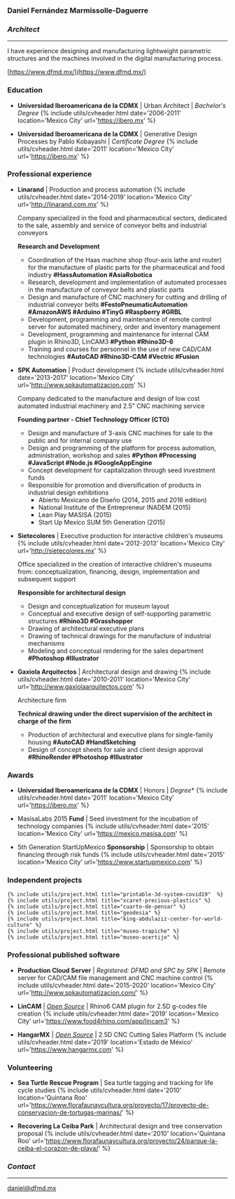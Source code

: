 ### Daniel Fernández Marmissolle-Daguerre
### *Architect*

---

I have experience designing and manufacturing lightweight parametric structures and the machines involved in the digital manufacturing process.

<i class="fas fa-link"></i> [https://www.dfmd.mx/](https://www.dfmd.mx/)

### <i class="fas fa-user-graduate"></i> Education

  - <i class="fas fa-city"></i>
  **Universidad Iberoamericana de la CDMX** | Urban Architect | *Bachelor's Degree*
  {% include utils/cvheader.html date='2006-2011' location='Mexico City' url='https://ibero.mx' %}

  - <i class="fas fa-square-root-alt"></i>
  **Universidad Iberoamericana de la CDMX** | Generative Design Processes by Pablo Kobayashi | *Certificate Degree*
  {% include utils/cvheader.html date='2011' location='Mexico City' url='https://ibero.mx' %}

### <i class="fab fa-black-tie"></i> Professional experience

  - <i class="fas fa-industry"></i>
    **Linarand** | Production and process automation
    {% include utils/cvheader.html date='2014-2019' location='Mexico City' url='http://linarand.com.mx' %}

    Company specialized in the food and pharmaceutical sectors, dedicated to the sale, assembly and service of conveyor belts and industrial conveyors

    **Research and Development**

    - Coordination of the Haas machine shop (four-axis lathe and router) for the manufacture of plastic parts for the pharmaceutical and food industry <i class="fas fa-tag"></i> **#HassAutomation #AsiaRobotica**
    - Research, development and implementation of automated processes in the manufacture of conveyor belts and plastic parts
    - Design and manufacture of CNC machinery for cutting and drilling of industrial conveyor belts <i class="fas fa-tag"></i> **#FestoPneumaticAutomation #AmazonAWS #Arduino #TinyG #Raspberry #GRBL**
    - Development, programming and maintenance of remote control server for automated machinery, order and inventory management
    - Development, programming and maintenance for internal CAM plugin in Rhino3D, LinCAM3 <i class="fas fa-tag"></i> **#Python #Rhino3D-6**
    - Training and courses for personnel in the use of new CAD/CAM technologies <i class="fas fa-tag"></i> **#AutoCAD #Rhino3D-CAM #Vectric #Fusion**

  - <i class="fas fa-microchip"></i>
    **SPK Automation** | Product development
    {% include utils/cvheader.html date='2013-2017' location='Mexico City' url='http://www.spkautomatizacion.com' %}

    Company dedicated to the manufacture and design of low cost automated industrial machinery and 2.5" CNC machining service

    **Founding partner - Chief Technology Officer (CTO)**

    - Design and manufacture of 3-axis CNC machines for sale to the public and for internal company use
    - Design and programming of the platform for process automation, administration, workshop and sales <i class="fas fa-tag"></i> **#Python #Processing #JavaScript #Node.js #GoogleAppEngine**
    - Concept development for capitalization through seed investment funds
    - Responsible for promotion and diversification of products in industrial design exhibitions
      - Abierto Mexicano de Diseño (2014, 2015 and 2016 edition)
      - National Institute of the Entrepreneur INADEM (2015)
      - Lean Play MASISA (2015)
      - Start Up Mexico SUM 5th Generation (2015)

  - <i class="fas fa-child"></i>
    **Sietecolores** | Executive production for interactive children's museums
    {% include utils/cvheader.html date='2012-2013' location='Mexico City' url='http://sietecolores.mx' %}

    Office specialized in the creation of interactive children's museums from: conceptualization, financing, design, implementation and subsequent support

    **Responsible for architectural design**

      - Design and conceptualization for museum layout
      - Conceptual and executive design of self-supporting parametric structures <i class="fas fa-tag"></i> **#Rhino3D #Grasshopper**
      - Drawing of architectural executive plans
      - Drawing of technical drawings for the manufacture of industrial mechanisms
      - Modeling and conceptual rendering for the sales department <i class="fas fa-tag"></i> **#Photoshop #Illustrator**

  - <i class="fas fa-laptop-house"></i>
    **Gaxiola Arquitectos** | Architectural design and drawing
    {% include utils/cvheader.html date='2010-2011' location='Mexico City' url='http://www.gaxiolaarquitectos.com' %}

    Architecture firm

    **Technical drawing under the direct supervision of the architect in charge of the firm**

      - Production of architectural and executive plans for single-family housing <i class="fas fa-tag"></i> **#AutoCAD #HandSketching**
      - Design of concept sheets for sale and client design approval <i class="fas fa-tag"></i> **#RhinoRender #Photoshop #Illustrator**

### <i class="fas fa-check"></i> Awards

  - **Universidad Iberoamericana de la CDMX** | Honors | *Degree**
    {% include utils/cvheader.html date='2011' location='Mexico City' url='https://ibero.mx' %}

  - MasisaLabs 2015 **Fund** | Seed investment for the incubation of technology companies
    {% include utils/cvheader.html date='2015' location='Mexico City' url='https://mexico.masisa.com' %}

  - 5th Generation StartUpMexico **Sponsorship** | Sponsorship to obtain financing through risk funds
    {% include utils/cvheader.html date='2015' location='Mexico City' url='https://www.startupmexico.com' %}

### <i class="fas fa-draw-polygon"></i> Independent projects

    {% include utils/project.html title="printable-3d-system-covid19"  %}
    {% include utils/project.html title="xcaret-precious-plastics" %}
    {% include utils/project.html title="cuarto-de-pensar" %}
    {% include utils/project.html title="geodesia" %}
    {% include utils/project.html title="king-abdulaziz-center-for-world-culture" %}
    {% include utils/project.html title="museo-trapiche" %}
    {% include utils/project.html title="museo-acertijo" %}

### <i class="fas fa-cloud"></i> Professional published software

  - **Production Cloud Server** | *Registered: DFMD and SPC by SPK* |  Remote server for CAD/CAM file management and CNC machine control
    {% include utils/cvheader.html date='2015-2020' location='Mexico City' url='http://www.spkautomatizacion.com/' %}   

  - **LinCAM** | [*Open Source*](https://github.com/dfmdmx/Rhino_LinCAM3) | Rhino6 CAM plugin for 2.5D g-codes file creation
    {% include utils/cvheader.html date='2019' location='Mexico City' url='https://www.food4rhino.com/app/lincam3' %}

  - **HangarMX** | [*Open Source*](https://github.com/dfmdmx/dfmdmx.store.io) | 2.5D CNC Cutting Sales Platform
    {% include utils/cvheader.html date='2019' location='Estado de México' url='https://www.hangarmx.com' %}     

### <i class="fas fa-tree"></i> Volunteering

  - **Sea Turtle Rescue Program** | Sea turtle tagging and tracking for life cycle studies
    {% include utils/cvheader.html date='2010' location='Quintana Roo' url='https://www.florafaunaycultura.org/proyecto/17/proyecto-de-conservacion-de-tortugas-marinas/' %}

  - **Recovering La Ceiba Park** | Architectural design and tree conservation proposal
    {% include utils/cvheader.html date='2010' location='Quintana Roo' url='https://www.florafaunaycultura.org/proyecto/24/parque-la-ceiba-el-corazon-de-playa/' %}

### *Contact*
---
daniel@dfmd.mx
